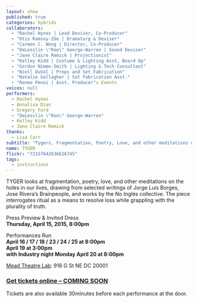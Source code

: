 ```yaml
---
layout: show
published: true
categories: hybrids
collaborators: 
  - "Rachel Hynes | Lead Deviser, Co-Producer"
  - "Otis Ramsey-Zöe | Dramaturg & Deviser"
  - "Carmen C. Wong | Director, Co-Producer"
  - "DeLesslin \"Roo\" George-Warren | Sound Deviser"
  - "Jane Claire Remick | Projectionist"
  - "Kelley Kidd | Costume & Lighting Asst, Board Op"
  - "Gordon Nimmo-Smith | Lighting & Tech Consultant"
  - "Niell DuVal | Props and Set Fabrication"
  - "Natalie Gallagher | Set Fabrication Asst."
  - "Ronee Penoi | Asst. Producer": Events
voices: null
performers: 
  - Rachel Hynes
  - Annalisa Dias
  - Gregory Ford
  - "DeLesslin \"Roo\" George-Warren"
  - Kelley Kidd
  - Jane Claire Remick
thanks: 
  - Lisa Carr
subtitle: "Tygers, Fragmentation, Poetry, Love, and other meditations on the holes in our lives"
name: TYGER
flickr: "72157642636626745"
tags: 
  - instructions
---
```


TYGER looks at fragmentation, poetry, love, and other meditations on the holes in our lives, drawing from selected writings of Jorge Luis Borges, Jose Rivera’s Brainpeople, and works by the No Inglés collective. The piece interrogates ritual as a means to resolve loss while grappling with the plurality of truth. 

Press Preview & Invited Dress
<br> **Thursday, April 15, 2015, 8:00pm**

Performances Run 
<br> **April 16 / 17 / 18 / 23 / 24 / 25 at 8:00pm** 
<br> **April 19 at 3:00pm** 
<br> **with Industry night Monday April 20 at 8:00pm** 

 [Mead Theatre Lab](http://www.culturaldc.org/performing-arts/mead-theatre-lab-program/): 916 G St NE DC 20001

### [Get tickets online – COMING SOON](https://www.artful.ly/banishedproductions)

Tickets are also available 30minutes before each performance at the door.